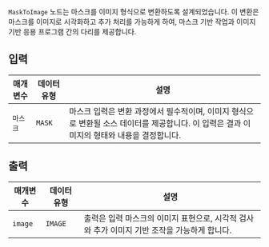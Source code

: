 
`MaskToImage` 노드는 마스크를 이미지 형식으로 변환하도록 설계되었습니다. 이 변환은 마스크를 이미지로 시각화하고 추가 처리를 가능하게 하여, 마스크 기반 작업과 이미지 기반 응용 프로그램 간의 다리를 제공합니다.

## 입력

| 매개변수 | 데이터 유형 | 설명                                                                                                                                       |
| -------- | ----------- | ------------------------------------------------------------------------------------------------------------------------------------------ |
| `마스크`   | `MASK`      | 마스크 입력은 변환 과정에서 필수적이며, 이미지 형식으로 변환될 소스 데이터를 제공합니다. 이 입력은 결과 이미지의 형태와 내용을 결정합니다. |

## 출력

| 매개변수 | 데이터 유형 | 설명                                                                                         |
| -------- | ----------- | -------------------------------------------------------------------------------------------- |
| `image`  | `IMAGE`     | 출력은 입력 마스크의 이미지 표현으로, 시각적 검사와 추가 이미지 기반 조작을 가능하게 합니다. |
